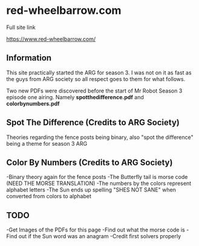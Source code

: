 red-wheelbarrow.com
===================

Full site link

https://www.red-wheelbarrow.com/


Information
-----------

This site practically started the ARG for season 3. I was not on it as fast as the guys from ARG society so all respect goes to them for what follows. 

Two new PDFs were discovered before the start of Mr Robot Season 3 episode one airing. Namely **spotthedifference.pdf** and **colorbynumbers.pdf**


Spot The Difference (Credits to ARG Society)
-------------------

Theories regarding the fence posts being binary, also "spot the difference" being a theme for season 3 ARG


Color By Numbers (Credits to ARG Society)
----------------

-Binary theory again for the fence posts
-The Butterfly tail is morse code (NEED THE MORSE TRANSLATION)
-The numbers by the colors represent alphabet letters
-The Sun ends up spelling "SHES NOT SANE" when converted from colors to alphabet


TODO
----
-Get Images of the PDFs for this page
-Find out what the morse code is
-Find out if the Sun word was an anagram
-Credit first solvers properly

